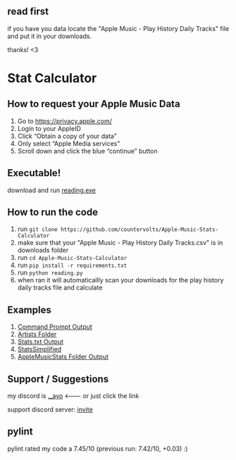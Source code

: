 ## read first
if you have you data locate the "Apple Music - Play History Daily Tracks" file and put it in your downloads. 

thanks! <3

# Stat Calculator
## How to request your Apple Music Data
1. Go to https://privacy.apple.com/
2. Login to your AppleID
3. Click “Obtain a copy of your data”
4. Only select “Apple Media services”
5. Scroll down and click the blue “continue” button

## Executable!
download and run [reading.exe](https://github.com/countervolts/Apple-Music-Stats-Calculator/releases/tag/Artists-Update)

## How to run the code
1. run ```git clone https://github.com/countervolts/Apple-Music-Stats-Calculator```
2. make sure that your "Apple Music - Play History Daily Tracks.csv" is in downloads folder
3. run ```cd Apple-Music-Stats-Calculator```
4. run ```pip install -r requirements.txt```
5. run ```python reading.py```
6. when ran it will automaticallly scan your downloads for the play history daily tracks file and calculate

## Examples
1. [Command Prompt Output](https://github.com/countervolts/Apple-Music-Stats-Calculator/blob/main/examples/CommandPromptOutput.txt)
2. [Artists Folder](https://github.com/countervolts/Apple-Music-Stats-Calculator/tree/main/examples/AppleMusicStats/Artists)
3. [Stats.txt Output](https://github.com/countervolts/Apple-Music-Stats-Calculator/blob/main/examples/AppleMusicStats/Stats.txt)  
4. [StatsSimplified](https://github.com/countervolts/Apple-Music-Stats-Calculator/tree/main/examples/AppleMusicStats/StatsSimplified)
5. [AppleMusicStats Folder Output](https://github.com/countervolts/Apple-Music-Stats-Calculator/tree/main/examples/AppleMusicStats)

## Support / Suggestions
my discord is [._ayo](https://discord.com/users/488368000055902228) <--- or just click the link

support discord server: [invite](https://discord.gg/rP63gxfKQJ)

## pylint
pylint rated my code a 7.45/10 (previous run: 7.42/10, +0.03) :)
